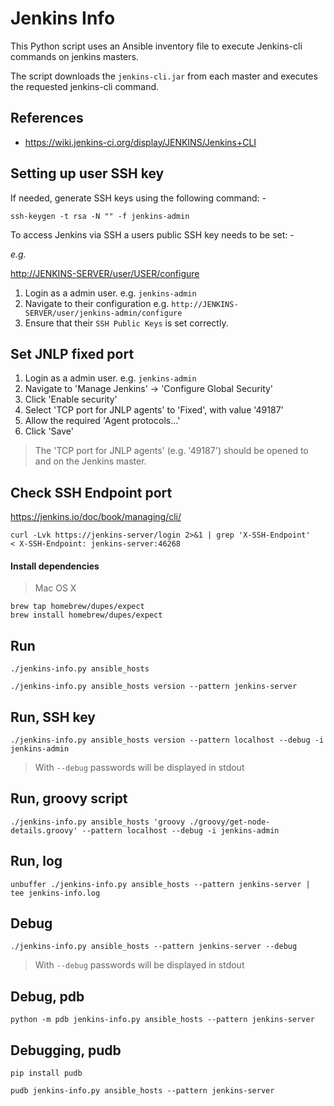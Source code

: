 
# Jenkins Info

This Python script uses an Ansible inventory file to execute Jenkins-cli commands on jenkins masters.

The script downloads the ```jenkins-cli.jar``` from each master and executes the requested jenkins-cli command.

## References

- <https://wiki.jenkins-ci.org/display/JENKINS/Jenkins+CLI>

## Setting up user SSH key

If needed, generate SSH keys using the following command: -

~~~
ssh-keygen -t rsa -N "" -f jenkins-admin
~~~

To access Jenkins via SSH a users public SSH key needs to be set: -

_e.g._

<http://JENKINS-SERVER/user/USER/configure>

1. Login as a admin user. e.g. ```jenkins-admin```
2. Navigate to their configuration e.g. ```http://JENKINS-SERVER/user/jenkins-admin/configure```
3. Ensure that their ```SSH Public Keys``` is set correctly.

## Set JNLP fixed port

1. Login as a admin user. e.g. ```jenkins-admin```
2. Navigate to 'Manage Jenkins' -> 'Configure Global Security'
3. Click 'Enable security'
4. Select 'TCP port for JNLP agents' to 'Fixed', with value '49187'
5. Allow the required 'Agent protocols...'
5. Click 'Save'

> The 'TCP port for JNLP agents' (e.g. '49187') should be opened to and on the Jenkins master.

## Check SSH Endpoint port

<https://jenkins.io/doc/book/managing/cli/>

~~~
curl -Lvk https://jenkins-server/login 2>&1 | grep 'X-SSH-Endpoint'
< X-SSH-Endpoint: jenkins-server:46268
~~~

#### Install dependencies

> Mac OS X

~~~
brew tap homebrew/dupes/expect
brew install homebrew/dupes/expect
~~~

## Run

~~~
./jenkins-info.py ansible_hosts

./jenkins-info.py ansible_hosts version --pattern jenkins-server
~~~

## Run, SSH key

~~~
./jenkins-info.py ansible_hosts version --pattern localhost --debug -i jenkins-admin
~~~

> With ```--debug``` passwords will be displayed in stdout

## Run, groovy script

~~~
./jenkins-info.py ansible_hosts 'groovy ./groovy/get-node-details.groovy' --pattern localhost --debug -i jenkins-admin
~~~

## Run, log

~~~
unbuffer ./jenkins-info.py ansible_hosts --pattern jenkins-server | tee jenkins-info.log
~~~

## Debug

~~~
./jenkins-info.py ansible_hosts --pattern jenkins-server --debug
~~~

> With ```--debug``` passwords will be displayed in stdout

## Debug, pdb

~~~
python -m pdb jenkins-info.py ansible_hosts --pattern jenkins-server
~~~

## Debugging, pudb

~~~
pip install pudb

pudb jenkins-info.py ansible_hosts --pattern jenkins-server
~~~
